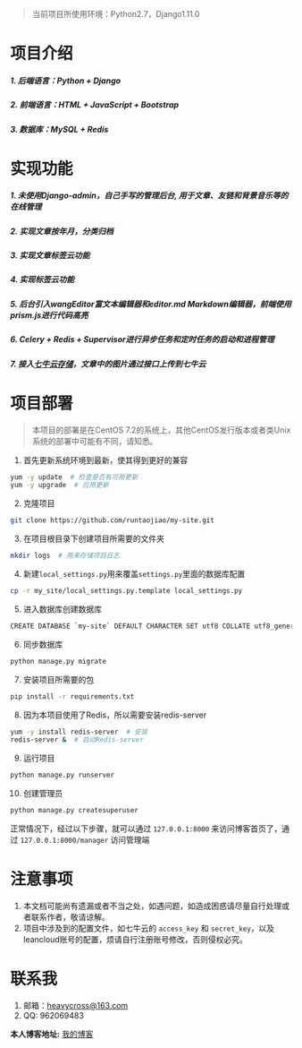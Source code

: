 > 当前项目所使用环境：Python2.7，Django1.11.0

# 项目介绍
##### 1. 后端语言：Python + Django
##### 2. 前端语言：HTML + JavaScript + Bootstrap
##### 3. 数据库：MySQL + Redis

# 实现功能
##### 1. 未使用Django-admin，自己手写的管理后台, 用于文章、友链和背景音乐等的在线管理
##### 2. 实现文章按年月，分类归档
##### 3. 实现文章标签云功能
##### 4. 实现标签云功能
##### 5. 后台引入wangEditor富文本编辑器和editor.md Markdown编辑器，前端使用prism.js进行代码高亮
##### 6. Celery + Redis + Supervisor进行异步任务和定时任务的启动和进程管理
##### 7. 接入[七牛云存储](https://www.qiniu.com/)，文章中的图片通过接口上传到七牛云

# 项目部署
> 本项目的部署是在CentOS 7.2的系统上，其他CentOS发行版本或者类Unix系统的部署中可能有不同，请知悉。
      

1. 首先更新系统环境到最新，使其得到更好的兼容
```bash
yum -y update  # 检查是否有可用更新
yum -y upgrade  # 应用更新
```    
2. 克隆项目
```bash
git clone https://github.com/runtaojiao/my-site.git
```    
3. 在项目根目录下创建项目所需要的文件夹
```bash
mkdir logs  # 用来存储项目日志
```    
4. 新建`local_settings.py`用来覆盖`settings.py`里面的数据库配置
```bash
cp -r my_site/local_settings.py.template local_settings.py
```
5. 进入数据库创建数据库
```bash
CREATE DATABASE `my-site` DEFAULT CHARACTER SET utf8 COLLATE utf8_general_ci;
```
6. 同步数据库
```bash
python manage.py migrate
```
7. 安装项目所需要的包
```bash
pip install -r requirements.txt
```
8. 因为本项目使用了Redis，所以需要安装redis-server
```bash
yum -y install redis-server  # 安装
redis-server &  # 启动Redis-server
```
9. 运行项目
```bash
python manage.py runserver
```
10. 创建管理员
```bash
python manage.py createsuperuser
```
正常情况下，经过以下步骤，就可以通过 `127.0.0.1:8000` 来访问博客首页了，通过  `127.0.0.1:8000/manager` 访问管理端

# 注意事项
1. 本文档可能尚有遗漏或者不当之处，如遇问题，如造成困惑请尽量自行处理或者联系作者，敬请谅解。
2. 项目中涉及到的配置文件，如七牛云的 `access_key` 和 `secret_key`，以及leancloud账号的配置，烦请自行注册账号修改，否则侵权必究。

# 联系我
1. 邮箱：heavycross@163.com
2. QQ: 962069483

**本人博客地址:** [我的博客](http://runtao.sndz.top)
